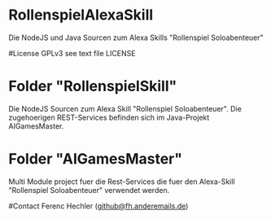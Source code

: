 # RollenspielAlexaSkill
Die NodeJS und Java Sourcen zum Alexa Skills "Rollenspiel Soloabenteuer"

#License GPLv3
see text file LICENSE

# Folder "RollenspielSkill"
Die NodeJS Sourcen zum Alexa Skill "Rollenspiel Soloabenteuer". Die zugehoerigen REST-Services befinden sich im Java-Projekt AIGamesMaster.

# Folder "AIGamesMaster"
Multi Module project fuer die Rest-Services die fuer den Alexa-Skill "Rollenspiel Soloabenteuer" verwendet werden.

#Contact
Ferenc Hechler (github@fh.anderemails.de)
